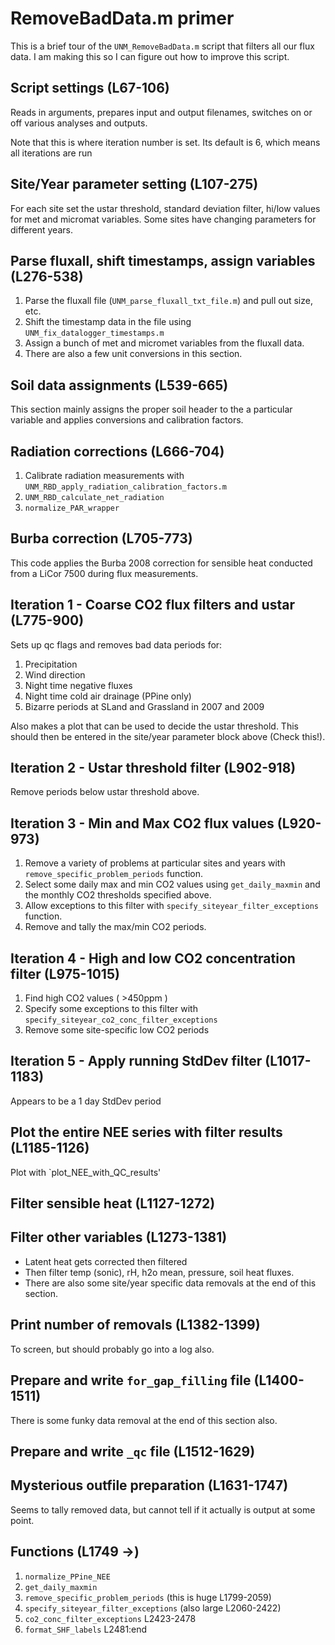 # RemoveBadData.m primer

This is a brief tour of the `UNM_RemoveBadData.m` script that filters all our flux data. I am making this so I can figure out how to improve this script.

Script settings (L67-106)
--------------------------------
Reads in arguments, prepares input and output filenames, switches on or off various analyses and outputs.

Note that this is where iteration number is set. Its default is 6, which means all iterations are run

Site/Year parameter setting (L107-275)
---------------------------------------------------
For each site set the ustar threshold, standard deviation filter,  hi/low values for met and micromat variables.
Some sites have changing parameters for different years.

Parse fluxall, shift timestamps, assign variables (L276-538)
------------------------------------------------------------------------------
1.  Parse the fluxall file (`UNM_parse_fluxall_txt_file.m`) and pull out size, etc.
2.  Shift the timestamp data in the file using `UNM_fix_datalogger_timestamps.m`
3. Assign a bunch of met and micromet variables from the fluxall data.
4. There are also a few unit conversions in this section.

Soil data assignments (L539-665)
------------------------------------------------------------------------------
This section mainly assigns the proper soil header to the a particular variable and applies conversions and calibration factors.

Radiation corrections (L666-704)
--------------------------------------------
1. Calibrate radiation measurements with `UNM_RBD_apply_radiation_calibration_factors.m`
2. `UNM_RBD_calculate_net_radiation`
3. `normalize_PAR_wrapper`

Burba correction (L705-773)
--------------------------------------
This code applies the Burba 2008 correction for sensible heat conducted from a LiCor 7500 during flux measurements.

Iteration 1 - Coarse CO2 flux filters and ustar (L775-900)
-------------------------------------------------------------------
Sets up qc flags and removes bad data periods for:

1. Precipitation
2. Wind direction
3. Night time negative fluxes
4. Night time cold air drainage (PPine only)
5. Bizarre periods at SLand and Grassland in 2007 and 2009

Also makes a plot that can be used to decide the ustar threshold. This should then be entered in the site/year parameter block above (Check this!).

Iteration 2 - Ustar threshold filter (L902-918)
--------------------------------------------------------
Remove periods below ustar threshold above.

Iteration 3 - Min and Max CO2 flux values (L920-973)
-----------------------------------------------------------------
1. Remove a variety of problems at particular sites and years with `remove_specific_problem_periods` function.
2. Select some daily max and min CO2 values using `get_daily_maxmin` and the monthly CO2 thresholds specified above.
3. Allow exceptions to this filter with `specify_siteyear_filter_exceptions` function.
4. Remove and tally the max/min CO2 periods.

Iteration 4 - High and low CO2 concentration filter (L975-1015)
------------------------------------------------------------------------------
1. Find high CO2 values ( >450ppm )
2. Specify some exceptions to this filter with `specify_siteyear_co2_conc_filter_exceptions`
3. Remove some site-specific low CO2 periods

Iteration 5 - Apply running StdDev filter (L1017-1183)
------------------------------------------------------------------
Appears to be a 1 day StdDev period

Plot the entire NEE series with filter results (L1185-1126)
-----------------------------------------------------------------------
Plot with `plot_NEE_with_QC_results'

Filter sensible heat (L1127-1272)
-----------------------------------------

Filter other variables (L1273-1381)
-------------------------------------------
* Latent heat gets corrected then filtered
* Then filter temp (sonic), rH, h2o mean, pressure, soil heat fluxes.
* There are also some site/year specific data removals at the end of this section.

Print number of removals (L1382-1399)
--------------------------------------------------
To screen, but should probably go into a log also.


Prepare and write `for_gap_filling` file (L1400-1511)
------------------------------------------------------------------
There is some funky data removal at the end of this section also.

Prepare and write `_qc` file (L1512-1629)
-----------------------------------------------------

Mysterious outfile preparation (L1631-1747)
--------------------------------------------------------
Seems to tally removed data, but cannot tell if it actually is output at some point.

Functions (L1749 ->)
--------------------------
1. `normalize_PPine_NEE`
2. `get_daily_maxmin`
3. `remove_specific_problem_periods` (this is huge L1799-2059)
4. `specify_siteyear_filter_exceptions` (also large L2060-2422)
5. `co2_conc_filter_exceptions` L2423-2478
6. `format_SHF_labels` L2481:end

